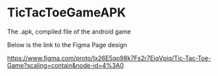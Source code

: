 # TicTacToeGameAPK
The .apk, compiled file of the android game

Below is the link to the Figma Page design

https://www.figma.com/proto/Ix26E5qo98k7Fs2r7EiqVpiq/Tic-Tac-Toe-Game?scaling=contain&node-id=4%3A0


